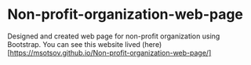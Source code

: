 # Non-profit-organization-web-page
Designed and created web page for non-profit organization using Bootstrap. You can see this website lived (here)[https://msotsov.github.io/Non-profit-organization-web-page/]
